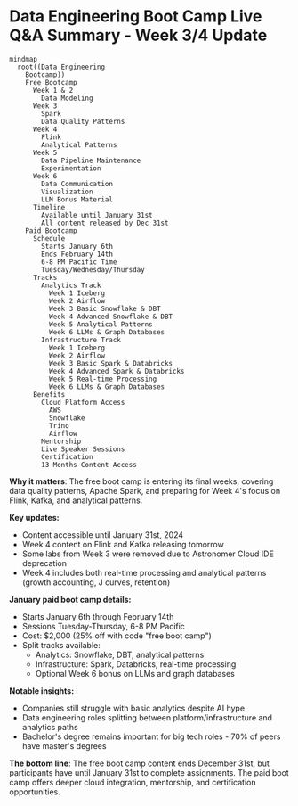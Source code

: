# Data Engineering Boot Camp Live Q&A Summary - Week 3/4 Update

```mermaid
mindmap
  root((Data Engineering
    Bootcamp))
    Free Bootcamp
      Week 1 & 2
        Data Modeling
      Week 3
        Spark
        Data Quality Patterns
      Week 4
        Flink
        Analytical Patterns
      Week 5
        Data Pipeline Maintenance
        Experimentation
      Week 6
        Data Communication
        Visualization
        LLM Bonus Material
      Timeline
        Available until January 31st
        All content released by Dec 31st
    Paid Bootcamp
      Schedule
        Starts January 6th
        Ends February 14th
        6-8 PM Pacific Time
        Tuesday/Wednesday/Thursday
      Tracks
        Analytics Track
          Week 1 Iceberg
          Week 2 Airflow
          Week 3 Basic Snowflake & DBT
          Week 4 Advanced Snowflake & DBT
          Week 5 Analytical Patterns
          Week 6 LLMs & Graph Databases
        Infrastructure Track
          Week 1 Iceberg
          Week 2 Airflow
          Week 3 Basic Spark & Databricks
          Week 4 Advanced Spark & Databricks
          Week 5 Real-time Processing
          Week 6 LLMs & Graph Databases
      Benefits
        Cloud Platform Access
          AWS
          Snowflake
          Trino
          Airflow
        Mentorship
        Live Speaker Sessions
        Certification
        13 Months Content Access
```

**Why it matters**: The free boot camp is entering its final weeks, covering data quality patterns, Apache Spark, and preparing for Week 4's focus on Flink, Kafka, and analytical patterns.

**Key updates:**
* Content accessible until January 31st, 2024
* Week 4 content on Flink and Kafka releasing tomorrow
* Some labs from Week 3 were removed due to Astronomer Cloud IDE deprecation
* Week 4 includes both real-time processing and analytical patterns (growth accounting, J curves, retention)

**January paid boot camp details:**
* Starts January 6th through February 14th
* Sessions Tuesday-Thursday, 6-8 PM Pacific
* Cost: $2,000 (25% off with code "free boot camp")
* Split tracks available:
  - Analytics: Snowflake, DBT, analytical patterns
  - Infrastructure: Spark, Databricks, real-time processing
  - Optional Week 6 bonus on LLMs and graph databases

**Notable insights:**
* Companies still struggle with basic analytics despite AI hype
* Data engineering roles splitting between platform/infrastructure and analytics paths
* Bachelor's degree remains important for big tech roles - 70% of peers have master's degrees

**The bottom line**: The free boot camp content ends December 31st, but participants have until January 31st to complete assignments. The paid boot camp offers deeper cloud integration, mentorship, and certification opportunities.